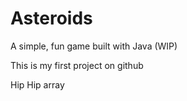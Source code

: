 # Asteroids
A simple, fun game built with Java (WIP)

This is my first project on github

Hip Hip array
